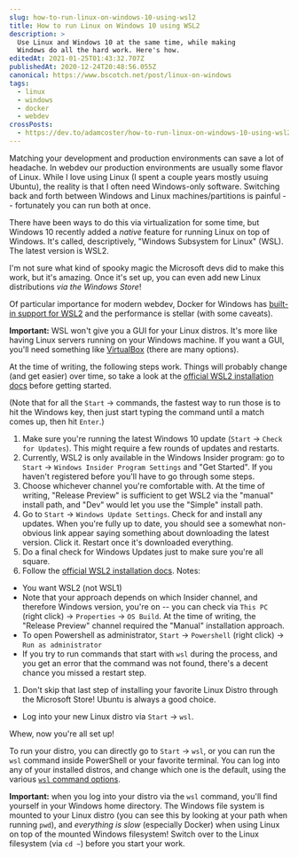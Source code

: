 ```yaml
---
slug: how-to-run-linux-on-windows-10-using-wsl2
title: How to run Linux on Windows 10 using WSL2
description: >
  Use Linux and Windows 10 at the same time, while making
  Windows do all the hard work. Here's how.
editedAt: 2021-01-25T01:43:32.707Z
publishedAt: 2020-12-24T20:48:56.055Z
canonical: https://www.bscotch.net/post/linux-on-windows
tags:
  - linux
  - windows
  - docker
  - webdev
crossPosts:
  - https://dev.to/adamcoster/how-to-run-linux-on-windows-10-using-wsl2-kph
---
```


Matching your development and production environments can save a lot of headache. In webdev our production environments are usually some flavor of Linux. While I love using Linux (I spent a couple years mostly usuing Ubuntu), the reality is that I often need Windows-only software. Switching back and forth between Windows and Linux machines/partitions is painful -- fortunately you can run both at once.

There have been ways to do this via virtualization for some time, but Windows 10 recently added a _native_ feature for running Linux on top of Windows. It's called, descriptively, "Windows Subsystem for Linux" (WSL). The latest version is WSL2.

I'm not sure what kind of spooky magic the Microsoft devs did to make this work, but it's amazing. Once it's set up, you can even add new Linux distributions _via the Windows Store_!

Of particular importance for modern webdev, Docker for Windows has [built-in support for WSL2](https://docs.docker.com/docker-for-windows/wsl/) and the performance is stellar (with some caveats).

**Important:** WSL won't give you a GUI for your Linux distros. It's more like having Linux servers running on your Windows machine. If you want a GUI, you'll need something like [VirtualBox](https://www.virtualbox.org/) (there are many options).

At the time of writing, the following steps work. Things will probably change (and get easier) over time, so take a look at the [official WSL2 installation docs](https://docs.microsoft.com/en-us/windows/wsl/install-win10) before getting started.

(Note that for all the `Start` &rarr; commands, the fastest way to run those is to hit the Windows key, then just start typing the command until a match comes up, then hit `Enter`.)

1. Make sure you're running the latest Windows 10 update (`Start` &rarr; `Check for Updates`). This might require a few rounds of updates and restarts.
2. Currently, WSL2 is only available in the Windows Insider program: go to `Start` &rarr; `Windows Insider Program Settings` and "Get Started". If you haven't registered before you'll have to go through some steps.
3. Choose whichever channel you're comfortable with. At the time of writing, "Release Preview" is sufficient to get WSL2 via the "manual" install path, and "Dev" would let you use the "Simple" install path.
4. Go to `Start` &rarr; `Windows Update Settings`. Check for and install any updates. When you're fully up to date, you should see a somewhat non-obvious link appear saying something about downloading the latest version. Click it. Restart once it's downloaded everything.
5. Do a final check for Windows Updates just to make sure you're all square.
6. Follow the [official WSL2 installation docs](https://docs.microsoft.com/en-us/windows/wsl/install-win10). Notes:

- You want WSL2 (not WSL1)
- Note that your approach depends on which Insider channel, and therefore Windows version, you're on -- you can check via `This PC` (right click) &rarr; `Properties` &rarr; `OS Build`. At the time of writing, the "Release Preview" channel required the "Manual" installation approach.
- To open Powershell as administrator, `Start` &rarr; `Powershell` (right click) &rarr; `Run as administrator`
- If you try to run commands that start with `wsl` during the process, and you get an error that the command was not found, there's a decent chance you missed a restart step.

1. Don't skip that last step of installing your favorite Linux Distro through the Microsoft Store! Ubuntu is always a good choice.

- Log into your new Linux distro via `Start` &rarr; `wsl`.

Whew, now you're all set up!

To run your distro, you can directly go to `Start` &rarr; `wsl`, or you can run the `wsl` command inside PowerShell or your favorite terminal. You can log into any of your installed distros, and change which one is the default, using the various [`wsl` command options](https://docs.microsoft.com/en-us/windows/wsl/reference).

**Important:** when you log into your distro via the `wsl` command, you'll find yourself in your Windows home directory. The Windows file system is mounted to your Linux distro (you can see this by looking at your path when running `pwd`), and _everything is slow_ (especially Docker) when using Linux on top of the mounted Windows filesystem! Switch over to the Linux filesystem (via `cd ~`) before you start your work.
